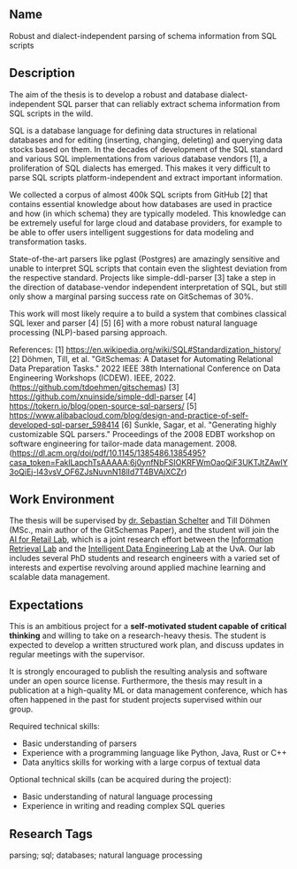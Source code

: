 ## Name

Robust and dialect-independent parsing of schema information from SQL scripts

## Description

The aim of the thesis is to develop a robust and database dialect-independent SQL parser that can reliably extract schema information from SQL scripts in the wild.

SQL is a database language for defining data structures in relational databases and for editing (inserting, changing, deleting) and querying data stocks based on them. In the decades of development of the SQL standard and various SQL implementations from various database vendors [1], a proliferation of SQL dialects has emerged. This makes it very difficult to parse SQL scripts platform-independent and extract important information.

We collected a corpus of almost 400k SQL scripts from GitHub [2] that contains essential knowledge about how databases are used in practice and how (in which schema) they are typically modeled. This knowledge can be extremely useful for large cloud and database providers, for example to be able to offer users intelligent suggestions for data modeling and transformation tasks.

State-of-the-art parsers like pglast (Postgres) are amazingly sensitive and unable to interpret SQL scripts that contain even the slightest deviation from the respective standard. Projects like simple-ddl-parser [3] take a step in the direction of database-vendor independent interpretation of SQL, but still only show a marginal parsing success rate on GitSchemas of 30%.

This work will most likely require a to build a system that combines classical SQL lexer and parser [4] [5] [6] with a more robust natural language processing (NLP)-based parsing approach.

References:
[1] https://en.wikipedia.org/wiki/SQL#Standardization_history/
[2] Döhmen, Till, et al. "GitSchemas: A Dataset for Automating Relational Data Preparation Tasks." 2022 IEEE 38th International Conference on Data Engineering Workshops (ICDEW). IEEE, 2022. (https://github.com/tdoehmen/gitschemas)
[3] https://github.com/xnuinside/simple-ddl-parser
[4] https://tokern.io/blog/open-source-sql-parsers/
[5] https://www.alibabacloud.com/blog/design-and-practice-of-self-developed-sql-parser_598414
[6] Sunkle, Sagar, et al. "Generating highly customizable SQL parsers." Proceedings of the 2008 EDBT workshop on software engineering for tailor-made data management. 2008. (https://dl.acm.org/doi/pdf/10.1145/1385486.1385495?casa_token=FaklLapchTsAAAAA:6j0ynfNbFSIOKRFWmOaoQiF3UKTJtZAwlY3oQiEj-l43vsV_OF6ZJsNuvnN18lId7T4BVAjXCZr)
 
 ## Work Environment

 The thesis will be supervised by [dr. Sebastian Schelter](https://ssc.io) and Till Döhmen (MSc., main author of the GitSchemas Paper), and the student will join the [AI for Retail Lab](https://icai.ai/airlab/),
 which is a joint research effort between the [Information Retrieval Lab](https://irlab.science.uva.nl/) and the [Intelligent Data Engineering Lab](https://indelab.org) at the UvA.  Our lab includes several PhD students and research engineers with a varied set of interests and expertise revolving around applied machine learning and scalable data management.

 ## Expectations

This is an ambitious project for a **self-motivated student capable of critical thinking** and willing to take on a research-heavy thesis.
The student is expected to develop a written structured work plan, and discuss updates in regular meetings with the supervisor.

It is strongly encouraged to publish the resulting analysis and software under an open source license. Furthermore,
the thesis may result in a publication at a high-quality ML or data management conference, which has often happened in the past for student projects supervised within our group.

Required technical skills:
 * Basic understanding of parsers
 * Experience with a programming language like Python, Java, Rust or C++
 * Data anyltics skills for working with a large corpus of textual data

Optional technical skills (can be acquired during the project):
 * Basic understanding of natural language processing
 * Experience in writing and reading complex SQL queries

 ## Research Tags
 parsing; sql; databases; natural language processing
